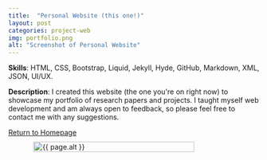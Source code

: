 ```yaml
---
title:  "Personal Website (this one!)"
layout: post
categories: project-web
img: portfolio.png
alt: "Screenshot of Personal Website"
---
```


**Skills**: HTML, CSS, Bootstrap, Liquid, Jekyll, Hyde, GitHub, Markdown, XML, JSON, UI/UX.


**Description**: I created this website (the one you're on right now) to showcase my portfolio of research papers and projects. I taught myself web development and am always open to feedback, so please feel free to contact me with any suggestions.

<div class="button-container" style="margin-bottom:10px;justify-content:center">
  <div class="more"><a href="{{ sites.baseurl }}">Return to Homepage</a></div>
</div>


<div style="display:flex;justify-content:center;align-items:center">
  <img src="{{ site.baseurl }}/resources/projects/{{ page.img }}" alt="{{ page.alt }}" style="width:80%;height:auto;justify-content:center;border-color:rgb(0,0,0)">
</div>


